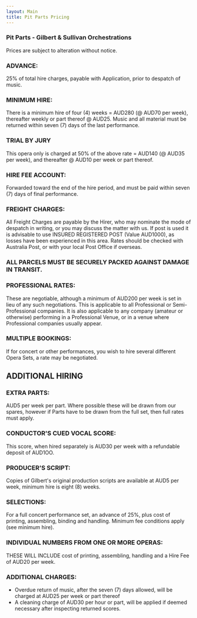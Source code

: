 ```yaml
---
layout: Main
title: Pit Parts Pricing
---
```


### Pit Parts - Gilbert & Sullivan Orchestrations


Prices are subject to alteration without notice.


### ADVANCE: 
25% of total hire charges, payable with Application, prior to despatch of music.


### MINIMUM HIRE:
There is a minimum hire of four (4) weeks = AUD280 (@ AUD70 per week), thereafter
weekly or part thereof @ AUD25. Music and all material must be returned within seven
(7) days of the last performance.


### TRIAL BY JURY
This opera only is charged at 50% of the above rate = AUD140 (@ AUD35 per week), and thereafter @ AUD10 per week or part thereof.  


### HIRE FEE ACCOUNT:
Forwarded toward the end of the hire period, and must be paid within seven (7) days of final performance.


### FREIGHT CHARGES:
All Freight Charges are payable by the Hirer, who may nominate the mode of despatch in writing, or you may discuss the matter with us. If post is used it is advisable to use INSURED REGISTERED POST (Value AUD1000), as losses have been experienced in this area. Rates should be
checked with Australia Post, or with your local Post Office if overseas.


### ALL PARCELS MUST BE SECURELY PACKED AGAINST DAMAGE IN TRANSIT.


### PROFESSIONAL RATES:
These are negotiable, although a minimum of AUD200 per week is set in lieu of any such negotiations. This is applicable to all Professional or Semi-Professional companies. 
It is also applicable to any company (amateur or otherwise) performing in a Professional Venue, or in a venue where
Professional companies usually appear.


### MULTIPLE BOOKINGS:
If for concert or other performances, you wish to hire several different Opera Sets, a rate may be negotiated.


## ADDITIONAL HIRING

### EXTRA PARTS:
AUD5 per week per part. Where possible these will be drawn from our spares, however if Parts have to be drawn from the full set, then full rates must apply.


### CONDUCTOR'S CUED VOCAL SCORE:
This score, when hired separately is AUD30 per week with a refundable deposit of AUD1OO.


### PRODUCER'S SCRIPT:
Copies of Gilbert's original production scripts are available at AUD5 per week, minimum hire is eight (8) weeks.


### SELECTIONS:
For a full concert performance set, an advance of 25%, plus cost of printing, assembling, binding and handling. Minimum fee conditions apply (see minimum hire).


### INDIVIDUAL NUMBERS FROM ONE OR MORE OPERAS:
THESE WILL INCLUDE cost of printing, assembling, handling and a Hire Fee of AUD20 per week.


### ADDITIONAL CHARGES:
* Overdue return of music, after the seven (7) days allowed, will be charged at AUD25 per week or part thereof
* A cleaning charge of AUD30 per hour or part, will be applied if deemed necessary after inspecting returned scores.